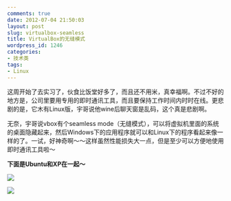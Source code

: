 ```yaml
---
comments: true
date: 2012-07-04 21:50:03
layout: post
slug: virtualbox-seamless
title: VirtualBox的无缝模式
wordpress_id: 1246
categories:
- 技术类
tags:
- Linux
---
```


这周开始了去实习了，伙食比饭堂好多了，而且还不用米，真幸福啊。不过不好的地方是，公司里要用专用的即时通讯工具，而且要保持工作时间内时时在线。更悲剧的是，它木有Linux版，宇哥说他wine后聊天窗是乱码，这个真是悲剧啊。

无奈，宇哥说vbox有个seamless mode（无缝模式），可以将虚拟机里面的系统的桌面隐藏起来，然后Windows下的应用程序就可以和Linux下的程序看起来像一样的了。一试，好神奇啊～～这样虽然性能损失大一点，但是至少可以方便地使用即时通讯工具啦～

**下面是Ubuntu和XP在一起～**<!-- more -->

[![](http://everet.org/wp-content/uploads/2012/07/fullscreen.png)](http://everet.org/wp-content/uploads/2012/07/fullscreen.png)

[![](http://everet.org/wp-content/uploads/2012/07/Screenshot-from-2012-07-04-212105.png)](http://everet.org/wp-content/uploads/2012/07/Screenshot-from-2012-07-04-212105.png)
